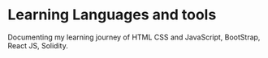 # Learning Languages and tools
Documenting my learning journey of HTML CSS and JavaScript, BootStrap, React JS, Solidity.
